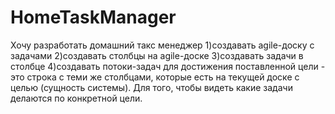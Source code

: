 # HomeTaskManager
Хочу разработать домашний такс менеджер
1)создавать agile-доску с задачами
2)создавать столбцы на agile-доске
3)создавать задачи в столбце
4)создавать потоки-задач для достижения поставленной цели - это строка с теми же столбцами, 
которые есть на текущей доске с целью (сущность системы). Для того, чтобы видеть какие задачи
делаются по конкретной цели.

